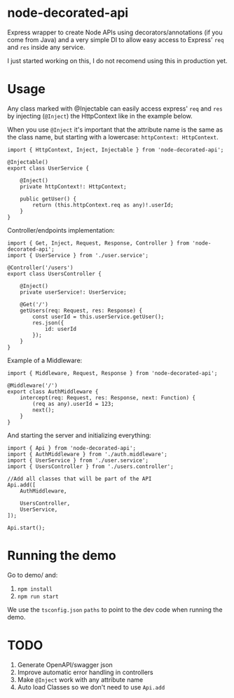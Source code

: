 # node-decorated-api
Express wrapper to create Node APIs using decorators/annotations (if you come from Java) and a very simple DI to allow easy access to Express' `req` and `res` inside any service.

I just started working on this, I do not recomend using this in production yet.

# Usage

Any class marked with @Injectable can easily access express' `req` and `res` by injecting (`@Inject`) the HttpContext like in the example below.

When you use `@Inject` it's important that the attribute name is the same as the class name, but starting with a lowercase: `httpContext: HttpContext`.
```
import { HttpContext, Inject, Injectable } from 'node-decorated-api';

@Injectable()
export class UserService {

    @Inject()
    private httpContext!: HttpContext;

    public getUser() {
        return (this.httpContext.req as any)!.userId;
    }
}
```

Controller/endpoints implementation:
```
import { Get, Inject, Request, Response, Controller } from 'node-decorated-api';
import { UserService } from './user.service';

@Controller('/users')
export class UsersController {

    @Inject()
    private userService!: UserService;

    @Get('/')
    getUsers(req: Request, res: Response) {
        const userId = this.userService.getUser();
        res.json({
            id: userId
        }); 
    }
}
```

Example of a Middleware:
```
import { Middleware, Request, Response } from 'node-decorated-api';

@Middleware('/')
export class AuthMiddleware {
    intercept(req: Request, res: Response, next: Function) {
        (req as any).userId = 123;
        next();
    }
}
```

And starting the server and initializing everything:
```
import { Api } from 'node-decorated-api';
import { AuthMiddleware } from './auth.middleware';
import { UserService } from './user.service';
import { UsersController } from './users.controller';

//Add all classes that will be part of the API
Api.add([
    AuthMiddleware, 
    
    UsersController,
    UserService,
]);

Api.start();
```

# Running the demo

Go to demo/ and:
1. `npm install`
2. `npm run start`

We use the `tsconfig.json` `paths` to point to the dev code when running the demo.

# TODO

1. Generate OpenAPI/swagger json
2. Improve automatic error handling in controllers
3. Make `@Inject` work with any attribute name
4. Auto load Classes so we don't need to use `Api.add`
